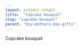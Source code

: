 ```yaml
---
layout: project_single
title:  "Cupcake bouquet"
slug: "cupcake-bouquet"
parent: "diy-mothers-day-gifts"
---
```

Cupcake bouquet